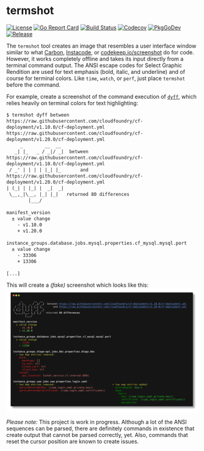 # termshot

[![License](https://img.shields.io/github/license/homeport/termshot.svg)](https://github.com/homeport/termshot/blob/main/LICENSE)
[![Go Report Card](https://goreportcard.com/badge/github.com/homeport/termshot)](https://goreportcard.com/report/github.com/homeport/termshot)
[![Build Status](https://travis-ci.com/homeport/termshot.svg?branch=main)](https://travis-ci.com/homeport/termshot)
[![Codecov](https://img.shields.io/codecov/c/github/homeport/termshot/main.svg)](https://codecov.io/gh/homeport/termshot)
[![PkgGoDev](https://pkg.go.dev/badge/github.com/homeport/termshot)](https://pkg.go.dev/github.com/homeport/termshot)
[![Release](https://img.shields.io/github/release/homeport/termshot.svg)](https://github.com/homeport/termshot/releases/latest)

The `termshot` tool creates an image that resembles a user interface window similar to what [Carbon](https://carbon.now.sh/), [Instacode](http://instaco.de/), or [codekeep.io/screenshot](https://codekeep.io/screenshot) do for code. However, it works completely offline and takes its input directly from a terminal command output. The ANSI escape codes for Select Graphic Rendition are used for text emphasis (bold, italic, and underline) and of course for terminal colors. Like `time`, `watch`, or `perf`, just place `termshot` before the command.

For example, create a screenshot of the command execution of [`dyff`](https://github.com/homeport/dyff), which relies heavily on terminal colors for text highlighting:

```text
$ termshot dyff between https://raw.githubusercontent.com/cloudfoundry/cf-deployment/v1.10.0/cf-deployment.yml https://raw.githubusercontent.com/cloudfoundry/cf-deployment/v1.20.0/cf-deployment.yml
     _        __  __
   _| |_   _ / _|/ _|  between https://raw.githubusercontent.com/cloudfoundry/cf-deployment/v1.10.0/cf-deployment.yml
 / _' | | | | |_| |_       and https://raw.githubusercontent.com/cloudfoundry/cf-deployment/v1.20.0/cf-deployment.yml
| (_| | |_| |  _|  _|
 \__,_|\__, |_| |_|   returned 80 differences
        |___/

manifest_version
  ± value change
    - v1.10.0
    + v1.20.0

instance_groups.database.jobs.mysql.properties.cf_mysql.mysql.port
  ± value change
    - 33306
    + 13306

[...]
```

This will create a _(fake)_ screenshot which looks like this: ![example](.docs/images/example.png?raw=true "example screenshot")

_Please note:_ This project is work in progress. Although a lot of the ANSI sequences can be parsed, there are definitely commands in existence that create output that cannot be parsed correctly, yet. Also, commands that reset the cursor position are known to create issues.
